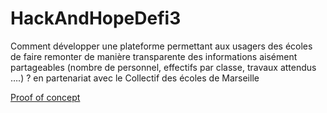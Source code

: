# HackAndHopeDefi3
Comment développer une plateforme permettant aux usagers des écoles de faire remonter de manière transparente des informations aisément partageables (nombre de personnel, effectifs par classe, travaux attendus ….) ? en partenariat avec le Collectif des écoles de Marseille

[Proof of concept](POC "Task to check before beginning")
